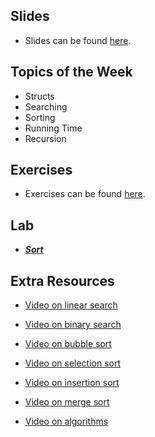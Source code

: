 ## Slides
- Slides can be found [here](https://docs.google.com/presentation/d/1Shgz7XlbMSL6vb7n8x6D3O1rcL2ODfo3T3tBZyouT-M/edit?usp=sharing).

## Topics of the Week

- Structs
- Searching
- Sorting
- Running Time
- Recursion

## Exercises
- Exercises can be found [here](https://github.com/emnguyen/cs50/blob/main/exercises/week3-exercises.md).

## Lab

- ***[Sort](https://cs50.harvard.edu/college/2021/fall/labs/3/)***

## Extra Resources

- [Video on linear search](https://www.youtube.com/watch?v=TwsgCHYmbbA)

- [Video on binary search](https://www.youtube.com/watch?v=T98PIp4omUA)

- [Video on bubble sort](https://www.youtube.com/watch?v=RT-hUXUWQ2I)

- [Video on selection sort](https://www.youtube.com/watch?v=3hH8kTHFw2A)

- [Video on insertion sort](https://www.youtube.com/watch?v=O0VbBkUvriI)

- [Video on merge sort](https://www.youtube.com/watch?v=Ns7tGNbtvV4)

- [Video on algorithms](https://www.youtube.com/watch?v=ktWL3nN38ZA)
